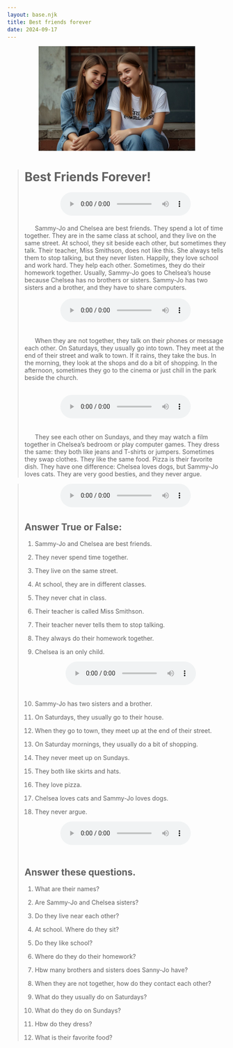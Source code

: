 ```yaml
---
layout: base.njk
title: Best friends forever
date: 2024-09-17
---  
```

<center><img src="/assets/images/best-friends.jpg" alt="Description of image" width="360" class="centered"><br> </center>

<blockquote>

# Best Friends Forever!  

<center><audio controls><source src="https://s3.eu-central-1.wasabisys.com/audio.com.audio/transcoding/36/94/1810427098759436-1810427098783584-1810427104925552.mp3?X-Amz-Content-Sha256=UNSIGNED-PAYLOAD&amp;X-Amz-Algorithm=AWS4-HMAC-SHA256&amp;X-Amz-Credential=W7IA3NSYSOQIKLY9DEVC%2F20240917%2Feu-central-1%2Fs3%2Faws4_request&amp;X-Amz-Date=20240917T072402Z&amp;X-Amz-SignedHeaders=host&amp;X-Amz-Expires=518400&amp;X-Amz-Signature=dc7b1a5ff11ad8176aed286e67134b77c570c5e0369628ef265f466345b1dd77" type="audio/mpeg">Your browser does not support the audio element.</audio></center></br>
&nbsp;&nbsp;&nbsp;&nbsp;&nbsp;&nbsp;Sammy-Jo and Chelsea are best friends. They spend a lot of time together. They are in the same class at school, and they live on the same street. At school, they sit beside each other, but sometimes they talk. Their teacher, Miss Smithson, does not like this. She always tells them to stop talking, but they never listen. Happily, they love school and work hard. They help each other. Sometimes, they do their homework together. Usually, Sammy-Jo goes to Chelsea’s house because Chelsea has no brothers or sisters. Sammy-Jo has two sisters and a brother, and they have to share computers.
<br><br><center><audio controls><source src="https://s3.eu-central-1.wasabisys.com/audio.com.audio/transcoding/32/41/1810427644024132-1810427644041380-1810427649353683.mp3?X-Amz-Content-Sha256=UNSIGNED-PAYLOAD&amp;X-Amz-Algorithm=AWS4-HMAC-SHA256&amp;X-Amz-Credential=W7IA3NSYSOQIKLY9DEVC%2F20240917%2Feu-central-1%2Fs3%2Faws4_request&amp;X-Amz-Date=20240917T073240Z&amp;X-Amz-SignedHeaders=host&amp;X-Amz-Expires=518400&amp;X-Amz-Signature=64b377781b300454e4785a41a024f07760a6d09b3727f4288e90084bd0e35dfd" type="audio/mpeg">Your browser does not support the audio element.</audio></center></br>


&nbsp;&nbsp;&nbsp;&nbsp;&nbsp;&nbsp;When they are not together, they talk on their phones or message each other. On Saturdays, they usually go into town. They meet at the end of their street and walk to town. If it rains, they take the bus. In the morning, they look at the shops and do a bit of shopping. In the afternoon, sometimes they go to the cinema or just chill in the park beside the church.  </br></br><center><audio controls><source src="https://s3.eu-central-1.wasabisys.com/audio.com.audio/transcoding/45/19/1810428739701945-1810428739725316-1810428746081635.mp3?X-Amz-Content-Sha256=UNSIGNED-PAYLOAD&amp;X-Amz-Algorithm=AWS4-HMAC-SHA256&amp;X-Amz-Credential=W7IA3NSYSOQIKLY9DEVC%2F20240917%2Feu-central-1%2Fs3%2Faws4_request&amp;X-Amz-Date=20240917T075005Z&amp;X-Amz-SignedHeaders=host&amp;X-Amz-Expires=518400&amp;X-Amz-Signature=e3342f9a7a76324f2aa67e60d08f35971b28deebb08c9ad1b5e6319e79a8b7e6" type="audio/mpeg">Your browser does not support the audio element.</audio></center></br>


&nbsp;&nbsp;&nbsp;&nbsp;&nbsp;&nbsp;They see each other on Sundays, and they may watch a film together in Chelsea’s bedroom or play computer games. They dress the same: they both like jeans and T-shirts or jumpers. Sometimes they swap clothes. They like the same food. Pizza is their favorite dish. They have one difference: Chelsea loves dogs, but Sammy-Jo loves cats. They are very good besties, and they never argue.  


</blockquote>


<blockquote>  
<center><audio controls><source src="https://s3.eu-central-1.wasabisys.com/audio.com.audio/transcoding/13/95/1810429339399513-1810429339420958-1810429346538922.mp3?X-Amz-Content-Sha256=UNSIGNED-PAYLOAD&amp;X-Amz-Algorithm=AWS4-HMAC-SHA256&amp;X-Amz-Credential=W7IA3NSYSOQIKLY9DEVC%2F20240917%2Feu-central-1%2Fs3%2Faws4_request&amp;X-Amz-Date=20240917T075941Z&amp;X-Amz-SignedHeaders=host&amp;X-Amz-Expires=518400&amp;X-Amz-Signature=ec65de309b9098b2f2e9761bf3ed615cd60c6f141a4e43478bdd7896f60d38c9" type="audio/mpeg">Your browser does not support the audio element.</audio></center>

## Answer True or False:  

1. Sammy-Jo and Chelsea are best friends.  


2. They never spend time together.  


3. They live on the same street.  


4. At school, they are in different classes.  


5. They never chat in class.  


6. Their teacher is called Miss Smithson.  


7. Their teacher never tells them to stop talking.  


8. They always do their homework together.   

9. Chelsea is an only child.
</br><center><audio controls><source src="https://s3.eu-central-1.wasabisys.com/audio.com.audio/transcoding/09/15/1810429705111509-1810429705131509-1810429711454243.mp3?X-Amz-Content-Sha256=UNSIGNED-PAYLOAD&amp;X-Amz-Algorithm=AWS4-HMAC-SHA256&amp;X-Amz-Credential=W7IA3NSYSOQIKLY9DEVC%2F20240917%2Feu-central-1%2Fs3%2Faws4_request&amp;X-Amz-Date=20240917T080537Z&amp;X-Amz-SignedHeaders=host&amp;X-Amz-Expires=518400&amp;X-Amz-Signature=92f150aeba33c096123aaa36686491352e996a78103d2d2e516305aa485bb2f6" type="audio/mpeg">Your browser does not support the audio element.</audio></center></br>
10. Sammy-Jo has two sisters and a brother.  


11. On Saturdays, they usually go to their house.  


12. When they go to town, they meet up at the end of their street.  


13. On Saturday mornings, they usually do a bit of shopping.  


14. They never meet up on Sundays.  


15. They both like skirts and hats.  


16. They love pizza.  


17. Chelsea loves cats and Sammy-Jo loves dogs.  


18. They never argue.  

<center><audio controls><source src="https://s3.eu-central-1.wasabisys.com/audio.com.audio/transcoding/57/67/1810430247536757-1810430247559374-1810430254612493.mp3?X-Amz-Content-Sha256=UNSIGNED-PAYLOAD&amp;X-Amz-Algorithm=AWS4-HMAC-SHA256&amp;X-Amz-Credential=W7IA3NSYSOQIKLY9DEVC%2F20240917%2Feu-central-1%2Fs3%2Faws4_request&amp;X-Amz-Date=20240917T081414Z&amp;X-Amz-SignedHeaders=host&amp;X-Amz-Expires=518400&amp;X-Amz-Signature=9098070f6be2ac647e7005333ffbd81a9439ef5fafa74f716c2804f5f8123df7" type="audio/mpeg">Your browser does not support the audio element.</audio></center></br>

## Answer these questions.


1. What are their names?  


2. Are Sammy-Jo and Chelsea sisters?  


3. Do they live near each other?  


4. At school. Where do they sit?  


5. Do they like school?  


6. Where do they do their homework?  


7. Hbw many brothers and sisters does Sanny-Jo have?  


8. When they are not together, how do they contact each other?  


9. What do they usually do on Saturdays?  


10. What do they do on Sundays?  


11. Hbw do they dress?  


12. What is their favorite food?  

</blockquote>
